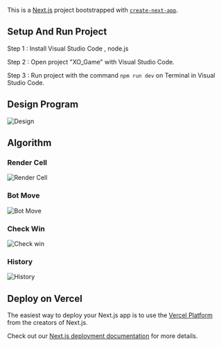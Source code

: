 This is a [Next.js](https://nextjs.org/) project bootstrapped with [`create-next-app`](https://github.com/vercel/next.js/tree/canary/packages/create-next-app).
## Setup And Run Project
  Step 1 : Install Visual Studio Code , node.js 
  
  Step 2 : Open project "XO_Game" with Visual Studio Code.
  
  Step 3 : Run project with the command ``` npm run dev ``` on Terminal in Visual Studio Code.

## Design Program
  ![Design](https://github.com/Nithi-Kerdmongkhon/XO_Game/assets/108142955/a6193330-bcd0-4f95-b2be-064d2e92cbe7)
## Algorithm
  ### Render Cell
  ![Render Cell](https://github.com/Nithi-Kerdmongkhon/XO_Game/assets/108142955/48e8ce90-dab5-4369-88c0-a8cfd3e9f562)
  ### Bot Move
  ![Bot Move](https://github.com/Nithi-Kerdmongkhon/XO_Game/assets/108142955/7c13c3e3-f762-40f1-b4e8-7be752b91403)
  ### Check Win
  ![Check win](https://github.com/Nithi-Kerdmongkhon/XO_Game/assets/108142955/927cf477-5afd-492d-9fb8-527e9db168a3)
  ### History
  ![History](https://github.com/Nithi-Kerdmongkhon/XO_Game/assets/108142955/a7fcd577-e30e-4d10-8a01-8ebc07f9bf3f)


## Deploy on Vercel

The easiest way to deploy your Next.js app is to use the [Vercel Platform](https://vercel.com/new?utm_medium=default-template&filter=next.js&utm_source=create-next-app&utm_campaign=create-next-app-readme) from the creators of Next.js.

Check out our [Next.js deployment documentation](https://nextjs.org/docs/deployment) for more details.
